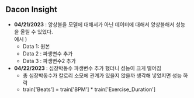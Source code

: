 ## Dacon Insight

* **04/21/2023** : 앙상블을 모델에 대해서가 아닌 데이터에 대해서 앙상블해서 성능을 올릴 수 있었다.    
예시 ) 
   * Data 1: 원본
   * Data 2 : 파생변수 추가
   * Data 3 : 파생변수2 추가
* **04/22/2023** : 심장박동수 파생변수 추가 했더니 성능이 크게 떨어짐
   * 총 심장박동수가 칼로리 소모에 관계가 있을지 않을까 생각해 넣었지면 성능 하락
   * train['Beats'] = train['BPM'] * train['Exercise_Duration']
